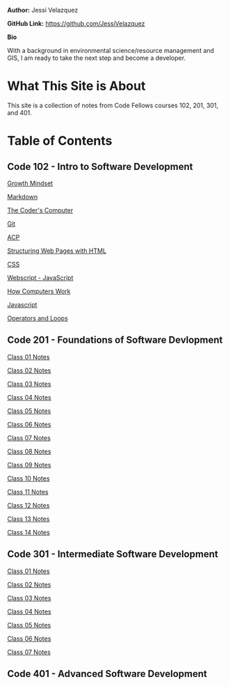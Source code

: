 **Author:** Jessi Velazquez

**GitHub Link:** https://github.com/JessiVelazquez

**Bio**

With a background in environmental science/resource management and GIS, I am ready to take the next step and become a developer. 

# **What This Site is About**
This site is a collection of notes from Code Fellows courses 102, 201, 301, and 401.


# **Table of Contents**


## Code 102 - Intro to Software Development

[Growth Mindset](growthmindset.md)

[Markdown](markdown.md)

[The Coder's Computer](CodersComputer.md)

[Git](git.md)

[ACP](ACP.md)

[Structuring Web Pages with HTML](HTMLStructurePages.md)

[CSS](CSS.md)

[Webscript - JavaScript](WebScript.md)

[How Computers Work](HowComputersWork.md)

[Javascript](javascript.md)

[Operators and Loops](OperatorsAndLoops.md)

## Code 201 - Foundations of Software Devlopment

[Class 01 Notes](201class_01.md)

[Class 02 Notes](201class_02.md)

[Class 03 Notes](201class_03.md)

[Class 04 Notes](201class_04.md)

[Class 05 Notes](201class_05.md)

[Class 06 Notes](201class_06.md)

[Class 07 Notes](201class_07.md)

[Class 08 Notes](201class_08.md)

[Class 09 Notes](201class_09.md)

[Class 10 Notes](201class_10.md)

[Class 11 Notes](201class_11.md)

[Class 12 Notes](201class_12.md)

[Class 13 Notes](201class_13.md)

[Class 14 Notes](201class_14.md)

## Code 301 - Intermediate Software Development

[Class 01 Notes](301class_01.md)

[Class 02 Notes](301class_02.md)

[Class 03 Notes](301class_03.md)

[Class 04 Notes](301class_04.md)

[Class 05 Notes](301class_05.md)

[Class 06 Notes](301class_06.md)

[Class 07 Notes](301class_07.md)

## Code 401 - Advanced Software Development